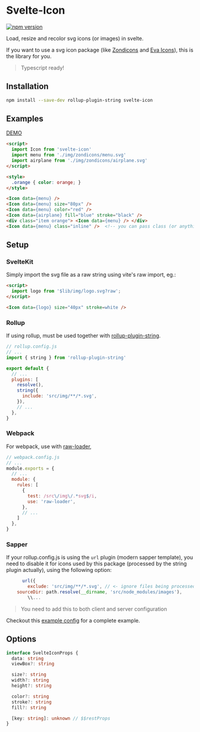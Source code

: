# Svelte-Icon

[![npm version](https://badge.fury.io/js/svelte-icon.svg)](https://badge.fury.io/js/svelte-icon)

Load, resize and recolor svg icons (or images) in svelte.

If you want to use a svg icon package (like [Zondicons](https://www.zondicons.com/) and [Eva Icons](https://akveo.github.io/eva-icons)), this is the library for you.

> Typescript ready!

## Installation
```sh
npm install --save-dev rollup-plugin-string svelte-icon
```

## Examples

[DEMO](https://cristovao-trevisan.github.io/svelte-icon/)

```html
<script>
  import Icon from 'svelte-icon'
  import menu from './img/zondicons/menu.svg'
  import airplane from './img/zondicons/airplane.svg'
</script>

<style>
  .orange { color: orange; }
</style>

<Icon data={menu} />
<Icon data={menu} size="80px" />
<Icon data={menu} color="red" />
<Icon data={airplane} fill="blue" stroke="black" />
<div class="item orange"> <Icon data={menu} /> </div>
<Icon data={menu} class="inline" />  <!-- you can pass class (or anything else) using $$restProps -->
```

## Setup

### SvelteKit
Simply import the svg file as a raw string using vite's raw import, eg.:

```html
<script>
  import logo from '$lib/img/logo.svg?raw';
</script>

<Icon data={logo} size="40px" stroke=white />
```

### Rollup
If using rollup, must be used together with [rollup-plugin-string](https://github.com/TrySound/rollup-plugin-string).

```js
// rollup.config.js
// ...
import { string } from 'rollup-plugin-string'

export default {
  // ...
  plugins: [
    resolve(),
    string({
      include: 'src/img/**/*.svg',
    }),
    // ...
  },
}
```

### Webpack
For webpack, use with [raw-loader](https://github.com/webpack-contrib/raw-loader),

```js
// webpack.config.js
// ...
module.exports = {
  // ...
  module: {
    rules: [
      {
        test: /src\/img\/.*svg$/i,
        use: 'raw-loader',
      },
      // ...
    ]
  },
}
```

### Sapper
If your rollup.config.js is using the `url` plugin (modern sapper template), you need to disable it for icons used by this package (processed by the string plugin actually), using the following option:
```js
      url({
        exclude: 'src/img/**/*.svg', // <- ignore files being processed by rollup-plugin-string
	sourceDir: path.resolve(__dirname, 'src/node_modules/images'),
        \\...
```
> You need to add this to both client and server configuration

Checkout this [example config](./config/rollup.config.js) for a complete example.

## Options

```ts
interface SvelteIconProps {
  data: string
  viewBox?: string

  size?: string
  width?: string
  height?: string

  color?: string
  stroke?: string
  fill?: string

  [key: string]: unknown // $$restProps
}
```
